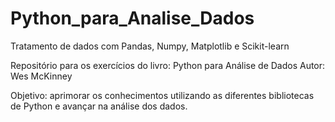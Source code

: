 # Python_para_Analise_Dados
Tratamento de dados com Pandas, Numpy, Matplotlib e Scikit-learn


Repositório para os exercícios do livro: Python para Análise de Dados
Autor: Wes McKinney

Objetivo: aprimorar os conhecimentos utilizando as diferentes bibliotecas de Python e avançar na análise dos dados.
